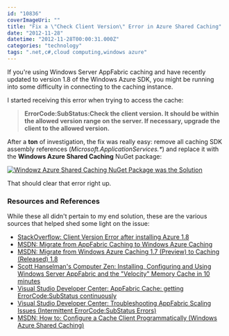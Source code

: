 ```yaml
---
id: "10836"
coverImageUri: ""
title: "Fix a \"Check Client Version\" Error in Azure Shared Caching"
date: "2012-11-28"
datetime: "2012-11-28T00:00:31.000Z"
categories: "technology"
tags: ".net,c#,cloud computing,windows azure"
---
```


If you're using Windows Server AppFabric caching and have recently updated to version 1.8 of the Windows Azure SDK, you might be running into some difficulty in connecting to the caching instance.

I started receiving this error when trying to access the cache:

> **ErrorCode<ERRCA0019>:SubStatus<ES0001>:Check the client version. It should be within the allowed version range on the server. If necessary, upgrade the client to the allowed version.**

After a **ton** of investigation, the fix was really easy: remove all caching SDK assembly references (_Microsoft.ApplicationServices.\*_) and replace it with the **Windows Azure Shared Caching** NuGet package:

[![](http://assets.brandonmartinez.com/brandonmartinez/2012/11/nugetpackage-575x383.png "Windowz Azure Shared Caching NuGet Package was the Solution")](http://assets.brandonmartinez.com/brandonmartinez/2012/11/nugetpackage.png)

That should clear that error right up.

### Resources and References

While these all didn't pertain to my end solution, these are the various sources that helped shed some light on the issue:

- [StackOverflow: Client Version Error after installing Azure 1.8](http://stackoverflow.com/questions/13592807/client-version-error-after-installing-azure-1-8 "StackOverflow: Client Version Error after installing Azure 1.8")
- [MSDN: Migrate from AppFabric Caching to Windows Azure Caching](http://msdn.microsoft.com/en-us/library/windowsazure/jj835079.aspx "MSDN: Migrate from AppFabric Caching to Windows Azure Caching")
- [MSDN: Migrate from Windows Azure Caching 1.7 (Preview) to Caching (Released) 1.8](http://msdn.microsoft.com/en-us/library/windowsazure/jj651665.aspx "MSDN: Migrate from Windows Azure Caching 1.7 (Preview) to Caching (Released) 1.8")
- [Scott Hanselman's Computer Zen: Installing, Configuring and Using Windows Server AppFabric and the "Velocity" Memory Cache in 10 minutes](http://www.hanselman.com/blog/InstallingConfiguringAndUsingWindowsServerAppFabricAndTheVelocityMemoryCacheIn10Minutes.aspx "Scott Hanselman's Computer Zen: Installing, Configuring and Using Windows Server AppFabric and the Velocity Memory Cache in 10 minutes")
- [Visual Studio Developer Center: AppFabric Cache: getting ErrorCode<ERRCA0016>:SubStatus<ES0001> continuously](http://social.msdn.microsoft.com/Forums/en-US/velocity/thread/975bb18e-3402-4251-bd10-dd084e5f308f "Visual Studio Developer Center: AppFabric Cache: getting ErrorCode<ERRCA0016>:SubStatus<ES0001> continuously")
- [Visual Studio Developer Center: Troubleshooting AppFabric Scaling Issues (Intermittent ErrorCode<ERRCA0017>:SubStatus<ES0006> Errors)](http://social.msdn.microsoft.com/Forums/en-US/velocity/thread/c893dcdb-385c-4856-9a82-9420ea5ff8b9/ "Visual Studio Developer Center: Troubleshooting AppFabric Scaling Issues (Intermittent ErrorCode<ERRCA0017>:SubStatus<ES0006> Errors)")
- [MSDN: How to: Configure a Cache Client Programmatically (Windows Azure Shared Caching)](http://msdn.microsoft.com/en-us/library/windowsazure/gg618003.aspx "MSDN: How to: Configure a Cache Client Programmatically (Windows Azure Shared Caching)")

